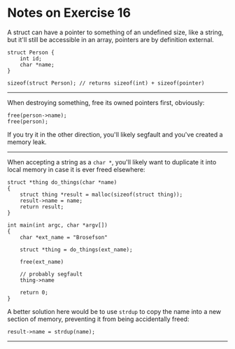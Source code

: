 Notes on Exercise 16
====================

A struct can have a pointer to something of an undefined size, like a string, but it'll still be accessible in an
array, pointers are by definition external.

```
struct Person {
    int id;
    char *name;
}

sizeof(struct Person); // returns sizeof(int) + sizeof(pointer)
```

---

When destroying something, free its owned pointers first, obviously:

```
free(person->name);
free(person);
```

If you try it in the other direction, you'll likely segfault and you've created a memory leak.

---

When accepting a string as a `char *`, you'll likely want to duplicate it into local memory in case it is ever freed elsewhere:

```
struct *thing do_things(char *name)
{
    struct thing *result = malloc(sizeof(struct thing));
    result->name = name;
    return result;
}

int main(int argc, char *argv[])
{
    char *ext_name = "Brosefson"

    struct *thing = do_things(ext_name);

    free(ext_name)

    // probably segfault
    thing->name

    return 0;
}
```

A better solution here would be to use `strdup` to copy the name into a new section of memory, preventing it from being
accidentally freed:

```
result->name = strdup(name);
```

---
